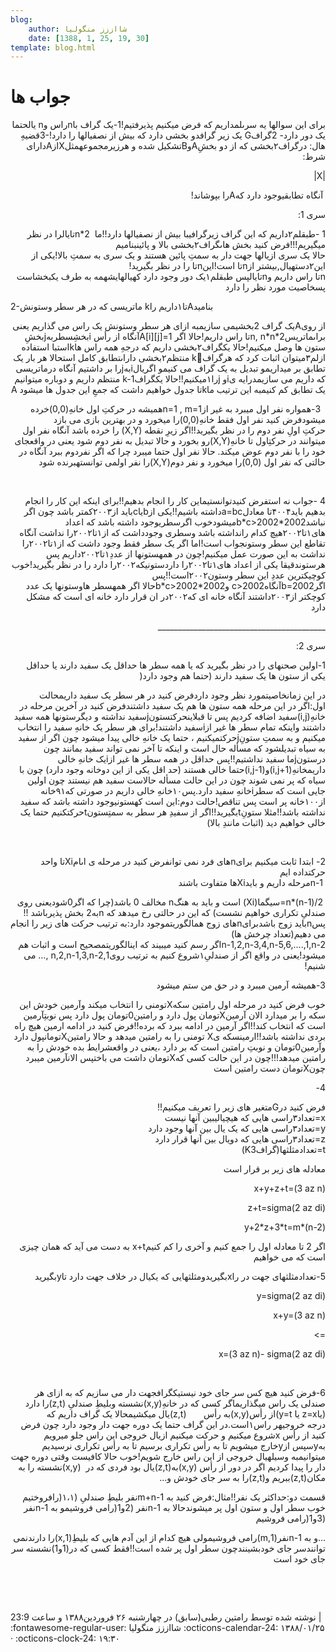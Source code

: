 ```yaml
---
blog:
    author: شااززز منگولیا
    date: [1388, 1, 25, 19, 30]
template: blog.html
---
```

# جواب ها

<div class="cnt">
<style>/*<![CDATA[*/
<!--
 /* Style Definitions */
 p.MsoNormal, li.MsoNormal, div.MsoNormal
	{mso-style-parent:"";
	margin:0cm;
	margin-bottom:.0001pt;
	mso-pagination:widow-orphan;
	font-size:12.0pt;
	font-family:"Times New Roman";
	mso-fareast-font-family:"Times New Roman";}
@page Section1
	{size:612.0pt 792.0pt;
	margin:72.0pt 90.0pt 72.0pt 90.0pt;
	mso-header-margin:35.4pt;
	mso-footer-margin:35.4pt;
	mso-paper-source:0;}
div.Section1
	{page:Section1;}
-->
/*]]>*/</style>
<p dir="rtl">براى این سوالها یه سرىلمداریم که فرض میکنیم پذیرفتیم!1-یک گراف باnراس وn یالحتما یک دور دارد- 2گرافG یک زیر گرافدو بخشى دارد که بیش از نصفیالها را دارد!-3قضیهِ هال: درگراف۲بخشى که از دو بخشِAوBتشکیل شده و هرزیرمجموعهمثلXازAداراى شرط:</p>
<p dir="rtl">|X|</p>
<div>
<p dir="rtl"> آنگاه تطابقیوجود دارد کهAرا بپوشاند!</p>
<p dir="rtl">سری 1:</p>
<p dir="rtl">1 -طبقلم۲داریم که این گراف زیرگرافیبا بیش از نصفیالها دارد!!ما  2*nتایالرا در نظر میگیریم!!!فرض کنید بخش هاىگراف۲بخشى بالا و پائینبنامیم<br/>حالا یک سرى ازیالها جهت دار به سمتِ پائین هستند و یک سرى به سمتِ بالا!یکى از این۲دستهیال,بیشتر ازnتا است!اینnتا را در نظر بگیرید!<br/>nتا راس داریم وnتایالپس طبقلم۱یک دور وجود دارد کهیالهایشهمه به طرف یکبخشاست پسخاصیت مورد نظر را دارد</p>
<p>2-ماتریسی که در هر سطر وستونش kتا۱داریم راAبنامید</p>
<p></p>
<p dir="rtl">از روىAیک گراف 2بخشیمى سازیمبه ازاى هر سطر وستونش یک راس می گذاریم یعنى براىماتریس2*n, n*nتا راس داریم!حالا اگر A[i][j]=1آنگاه از رأس iبخشِسطربهjبخشِ ستون ها وصل میکنیم!حالا یکگراف۲بخشى داریم که درجهِ همه راس هاkاستبا استفاده ازلم۳میتوان اثبات کرد که هرگرافkَ منتظم۲بخشى داراىتطابق کامل استحالا هر بار یک تطابق بر میداریمو تبدیل به یک گراف می کنیمو اگریالiبهjرا بر داشتیم آنگاه درماتریسی که داریم مى سازیمدرایه یiو jرا۱میکنیم!!حالا یکگرافk-1 منتظم داریم و دوباره میتوانیم یک تطابق کم کنیمبه این ترتیب ماkتا جدول خواهیم داشت که جمعِ این جدول ها میشود A</p>
</div>
<p dir="rtl">  3-همواره نفر اول میبرد به غیر ازn=1 , m=1همیشه در حرکتِ اول خانهِ(0,0)خرده میشودفرض کنید نفر اول فقط خانهِ(0,0)را میخورد و در بهترین بازى می بازد<br/>حرکتِ اولِ نفر دوم را در نظر بگیرید!!اگر زیرِ نقطه (X,Y) را خرده باشد آنگاه نفر اول میتوانند در حرکتِاول تا خانهِ(X,Y)رو بخورد و حالا تبدیل به نفر دوم شود یعنى در واقعجاى خود را با نفر دوم عوض میکند. حالا نفر اول حتما میبرد چرا که اگر نفردوم ببرد آنگاه در حالتى که نفر اول (0,0)را میخورد و نفر دوم(X,Y)را نفر اولمی توانستهبرنده شود</p>
<p dir="rtl"> </p>
<p dir="rtl">4 -جواب نه استفرض کنیدتوانستیماین کار را انجام بدهیم!!براى اینکه این کار را انجام بدهیم باید۴۰۰۴تا معادلa=bcداشته باشیم!!یکى ازbیاcباید از۲۰۰۳کمتر باشد چون اگر نباشدb*c&gt;2002*2002میشودخوب اگرسطریوجود داشته باشد که اعداد هاى۱تا۲۰۰۲هیچ کدام رانداشته باشد وسطری وجودداشت که از۱تا۲۰۰۲را نداشت آنگاه تقاطع این سطر وستونجواب است!اما اگر یک سطر فقط وجود داشت که از۱تا۲۰۰۲را نداشت به این صورت عمل میکنیم!چون در همهستونها از عددِ۱تا۲۰۰۲داریم پس هرستوندقیقا یکى از اعداد هاى۱تا۲۰۰۲را داردستونیکه۲۰۰۲را دارد را در نظر بگیرید!خوب کوچیکترین عددِ این سطر وستون۲۰۰۲است!!پس اگرb=2002آنگاهc&gt;2002 وb*c&gt;2002*2002حالا اگر همهسطر هاوستونها یک عدد کوچکتر از۲۰۰۳داشتند آنگاه خانه اى که۲۰۰۲در ان قرار دارد خانه اى است که مشکل دارد</p>
<p dir="rtl">__________________________________________</p>
<p dir="rtl">سری 2:</p>
<p dir="rtl"><style>/*<![CDATA[*/
<!--
 /* Style Definitions */
 p.MsoNormal, li.MsoNormal, div.MsoNormal
	{mso-style-parent:"";
	margin:0cm;
	margin-bottom:.0001pt;
	mso-pagination:widow-orphan;
	font-size:12.0pt;
	font-family:"Times New Roman";
	mso-fareast-font-family:"Times New Roman";}
@page Section1
	{size:612.0pt 792.0pt;
	margin:72.0pt 90.0pt 72.0pt 90.0pt;
	mso-header-margin:35.4pt;
	mso-footer-margin:35.4pt;
	mso-paper-source:0;}
div.Section1
	{page:Section1;}
-->
/*]]>*/</style></p>
<p dir="rtl">1-اولین صحنهاى را در نظر بگیرید که یا همه سطر ها حداقل یک سفید دارند یا حداقل یکى از ستون ها یک سفید دارند (حتما هم وجود دارد(</p>
<p dir="rtl">در این زمانخاصیتمورد نظر وجود داردفرض کنید در هر سطر یک سفید داریمحالت اول:اگر در این مرحله همه ستون ها هم یک سفید داشتندفرض کنید در آخرین مرحله در خانهِ(i,j)سفید اضافه کردیم پس تا قبلاینحرکتستونjسفید نداشته و دیگرستونها همه سفید داشتند واینکه تمام سطر ها غیر ازiسفید داشتند!براى هر سطر یک خانهِ سفید را انتخاب میکنیم و به سمتِ ستونِjحرکتمیکنیم ، حتما یک خانهِ خالى پیدا میشود چون اگر از سفید به سیاه تبدیلشود که مسأله حال است و اینکه تا آخر نمى تواند سفید بمانند چون درستونjما سفید نداشتیم!!پس حداقل در همه سطر ها غیر ازiیک خانهِ خالى داریمخانهِ(i,j+1)و(i,j-1)حتما خالى هستند (حد اقل یکى از این دوخانه وجود دارد) چون با سیاه که پر نمى شوند چون در این حالت مسأله حالاست سفید هم نیستند چون اولین جایى است که سطرiخانهِ سفید دارد.پس۱۰خانهِ خالى داریم در صورتى که۹۱خانه از۱۰۰خانه پر است پس تناقص!حالت دوم:این است کهستونیوجود داشته باشد که سفید نداشته باشد!!مثلا ستونِtبگیرید!!اگر از سفیدِ هر سطر به سمتِستونtحرکتکنیم حتما یک خالى خواهیم دید (اثبات مانندِ بالا)</p>
<p dir="rtl"> </p>
<p dir="rtl">2- ابتدا ثابت میکنیم براىnهاى فرد نمى توانفرض کنید در مرحله ى اىامXiتا واحد حرکتداده ایم<br/> n-1مرحله داریم و بایدXiها متفاوت باشند</p>
<p dir="rtl"> n*(n-1)/2=سیگما(Xi) است و باید به هنگn مخالف 0 باشد(چرا که اگر0شودیعنى روى صندلىِ تکرارى خواهیم نشست) که این در حالتى رخ میدهد که nبه2 بخش پذیرباشد !! پسnباید زوج باشدبراىnهاى زوج همالگوریتموجود دارد:به ترتیب حرکت هاى زیر را انجام مى دهیم(تعداد چرخش ها)<br/>n-1,2,n-3,4,n-5,6,....,1,n-2اگر رسم کنید میبیند که اینالگوریتمصحیح است و اثبات هم میشود!یعنى در واقع اگر از صندلىِ۱شروع کنیم به ترتیب روى1,n,2,n-1,3,n-2 ,… مى شنیم!</p>
<p dir="rtl">3-همیشه آرمین میبرد و در حق من ستم میشود</p>
<p dir="rtl">خوب فرض کنید در مرحله اول رامتین سکهXتومنى را انتخاب میکند وآرمین خودش این سکه را بر میدارد الان آرمینXتومان پول دارد و رامتین0تومان پول دارد پس نوبتِآرمین است که انتخاب کند!!اگر آرمین در ادامه ببرد که برده!!فرض کنید در ادامه ارمین هیچ راه بردى نداشته باشد!!ارمینسکه یX تومنى را به رامتین میدهد و حالا رامتینXتومانپول دارد وآرمین0تومان و نوبتِ رامتین است که بر دارد ،یعنى در واقعشرایط بده خودش را به رامتین میدهد!!!چون در این حالت کسى کهXتومان داشت می باختپس الانآرمین میبرد چونXتومان دست رامتین است</p>
<p dir="rtl">4-</p>
<p dir="rtl">فرض کنید درGمتغیر هاى زیر را تعریف میکنیم!!<br/>x=تعداد۳راسى هایى که هیچیالیبین آنها نیست<br/>y=تعداد۳راسى هایى که یک یال بین آنها وجود دارد<br/>z=تعداد۳راسى هایى که دویال بین آنها قرار دارد<br/>t=تعدادمثلثها(گرافK3)</p>
<p dir="rtl">معادله های زیر بر قرار است</p>
<p dir="rtl">x+y+z+t=(3 az n)</p>
<p dir="rtl">z+t=sigma(2 az di)</p>
<p dir="rtl">y+2*z+3*t=m*(n-2)</p>
<p dir="rtl">اگر 2 تا معادله اول را جمع کنیم و آخری را کم کنیمx+t به دست می آید که همان چیزی است که می خواهیم</p>
<p dir="rtl">5-تعدادمثلثهاى جهت در راxبگیریدومثلثهایى که یکیال در خلاف جهت دارد تاyبگیرید</p>
<p dir="rtl">y=sigma(2 az di)</p>
<p dir="rtl">x+y=(3 az n)</p>
<p dir="rtl">=&gt;</p>
<p dir="rtl">x=(3 az n)- sigma(2 az di)</p>
<p dir="rtl"> </p>
<p dir="rtl">6-فرض کنید هیچ کس سر جاى خود نیستیکگرافجهت دار مى سازیم که به ازاى هر صندلى یک راس میگذاریماگر کسى که در خانهِ(x,y)نشسته وبلیطِ صندلىِ (z,t)را دارد (یاz=x یا y=t)از رأس(x,y)به رأس       (z,t)یال میکشیمحالا یک گراف داریم که درجه خروجیهر راس۱است.در این گراف حتما یک دوره جهت دار وجود دارد چون فرض کنید از رأس xشروع میکنیم و حرکت میکنیم ازیال خروجى این راس جلو میرویم بهyسپس ازyخارج میشویم تا به رأس تکرارى برسیم تا به رأس تکرارى نرسیدیم میتوانیمبه وسیلهیال خروجى از این راس خارج شویم!خوب حالا کافیست وقتى دوره جهت دار را پیدا کردیم اگر در دور از رأس (x,y)به(z,t)یال بود فردى که در  (x,y)نشسته را به مکان(z,t)ببریم و(z,t)را به سر جاى خودش و...</p>
<p dir="rtl">قسمت دو:حداکثر یک نفر!!مثال:فرض کنید به m+n-1نفر بلیطِ صندلىِ (۱،۱(رافروختیم<br/>خوب سطر اول و ستون اول پر میشوندحالا به n-1نفر (2و1(رامی فروشیمو به n-1نفر (3و1(رامی فروشیم</p>
<p dir="rtl">...و به n-1نفر(1,m)رامی فروشیمولى هیچ کدام از این آدم هایى که بلیطِ(1,x)را دارندنمی توانندسر جاى خودبشینندچون سطر اول پر شده است!!فقط کسى که در(1و1)نشسته سر جاى خود است</p>
<p></p>
<p dir="rtl"> </p>
<p dir="rtl"> </p>
<div class="postDesc">نوشته شده توسط رامتین رطبی(سابق) در چهارشنبه ۲۶ فروردین۱۳۸۸ و ساعت 23:9 
	 |</div>
</div>

<div class="blog-info" markdown>
<span class="blog-author">
:fontawesome-regular-user: شااززز منگولیا
</span>
<span class="blog-date">
:octicons-calendar-24: ۱۳۸۸/۰۱/۲۵ · :octicons-clock-24: ۱۹:۳۰
</span>
</div>


